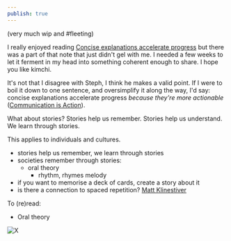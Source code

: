 ```yaml
---
publish: true
---
```

(very much wip and #fleeting)

I really enjoyed reading [Concise explanations accelerate progress](https://stephango.com/concise) but there was a part of that note that just didn't gel with me. I needed a few weeks to let it ferment in my head into something coherent enough to share. I hope you like kimchi.

It's not that I disagree with Steph, I think he makes a valid point. If I were to boil it down to one sentence, and oversimplify it along the way, I'd say:  concise explanations accelerate progress *because they're more actionable* ([Communication is Action](<../Communication is Action>)).

What about stories? Stories help us remember. Stories help us understand. We learn through stories. 

This applies to individuals and cultures.

- stories help us remember, we learn through stories
- societies remember through stories: 
	- oral theory
		- rhythm, rhymes melody 
- if you want to memorise a deck of cards, create a story about it
- is there a connection to spaced repetition? [Matt Klinestiver](<../Matt Klinestiver>)

To (re)read:
- Oral theory

![X](https://twitter.com/_weichunnn/status/1746490191987314964)
